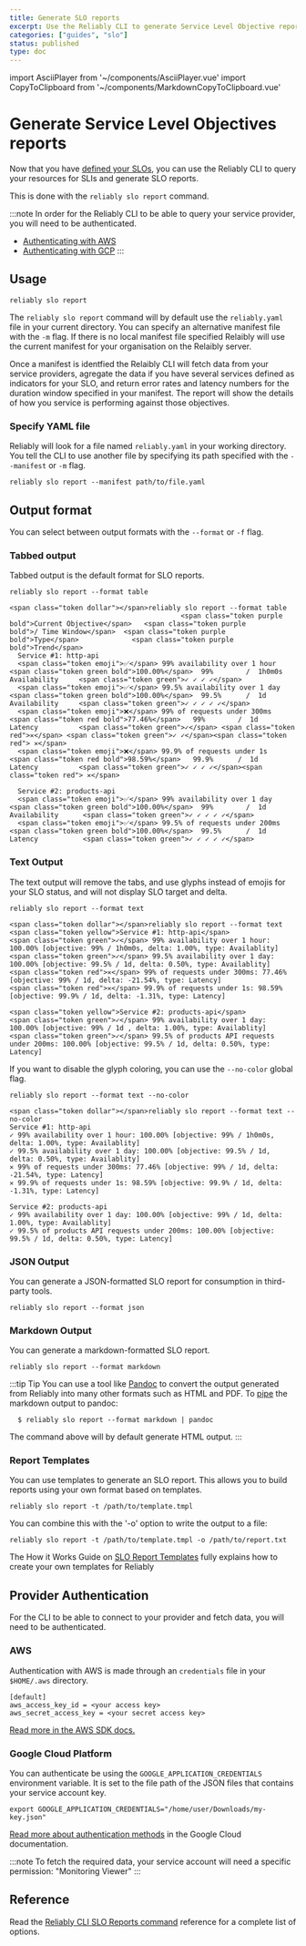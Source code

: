 ```yaml
---
title: Generate SLO reports
excerpt: Use the Reliably CLI to generate Service Level Objective reports.
categories: ["guides", "slo"]
status: published
type: doc
---
```

import AsciiPlayer from '~/components/AsciiPlayer.vue'
import CopyToClipboard from '~/components/MarkdownCopyToClipboard.vue'

# Generate Service Level Objectives reports

Now that you have [defined your SLOs](/docs/guides/slo/define-slos/), you can use the
Reliably CLI to query your resources for SLIs and generate SLO reports.

This is done with the `reliably slo report` command.

:::note
In order for the Reliably CLI to be able to query your service provider, you
will need to be authenticated.

* [Authenticating with AWS](#aws)
* [Authenticating with GCP](#google-cloud-platform)
:::
## Usage

```console
reliably slo report
```
<CopyToClipboard />

<AsciiPlayer id="409053" />

The `reliably slo report` command will by default use the `reliably.yaml` file in your current directory.  You can specify an alternative manifest file with the `-m` flag. If there is no local manifest file specified Relaibly will use the current manifest for your organisation on the Relaibly server.

Once a manifest is identfied the Relaibly CLI will fetch data from your service providers, agregate the data if you have
several services defined as indicators for your SLO, and return error rates and latency numbers for the duration window specified in your manifest. The report will show the details of how you service is performing against those objectives.

### Specify YAML file

Reliably will look for a file named `reliably.yaml` in your  working directory.
You tell the CLI to use another file by specifying its path specified with the
`--manifest` or `-m` flag.

```console
reliably slo report --manifest path/to/file.yaml
```
<CopyToClipboard />

## Output format

You can select between output formats with the `--format` or `-f` flag.

### Tabbed output

Tabbed output is the default format for SLO reports.

```console
reliably slo report --format table
```
<CopyToClipboard />

```reliably
<span class="token dollar"></span>reliably slo report --format table
                                          <span class="token purple bold">Current Objective</span>   <span class="token purple bold">/ Time Window</span>  <span class="token purple bold">Type</span>             <span class="token purple bold">Trend</span>
  Service #1: http-api
  <span class="token emoji">✅</span> 99% availability over 1 hour         <span class="token green bold">100.00%</span>  99%        /  1h0m0s      Availability     <span class="token green">✓ ✓ ✓ ✓</span>
  <span class="token emoji">✅</span> 99.5% availability over 1 day        <span class="token green bold">100.00%</span>  99.5%      /  1d          Availability     <span class="token green">✓ ✓ ✓ ✓ ✓</span>
  <span class="token emoji">❌</span> 99% of requests under 300ms          <span class="token red bold">77.46%</span>   99%        /  1d          Latency          <span class="token green">✓</span> <span class="token red">✕</span> <span class="token green">✓ ✓</span><span class="token red"> ✕</span>
  <span class="token emoji">❌</span> 99.9% of requests under 1s           <span class="token red bold">98.59%</span>   99.9%      /  1d          Latency          <span class="token green">✓ ✓ ✓ ✓</span><span class="token red"> ✕</span>

  Service #2: products-api
  <span class="token emoji">✅</span> 99% availability over 1 day          <span class="token green bold">100.00%</span>  99%        /  1d          Availability      <span class="token green">✓ ✓ ✓ ✓ ✓</span>
  <span class="token emoji">✅</span> 99.5% of requests under 200ms        <span class="token green bold">100.00%</span>  99.5%      /  1d          Latency           <span class="token green">✓ ✓ ✓ ✓ ✓</span>
```



### Text Output

The text output will remove the tabs, and use glyphs instead of emojis for
your SLO status, and will not display SLO target and delta.

```console
reliably slo report --format text
```
<CopyToClipboard />

```reliably
<span class="token dollar"></span>reliably slo report --format text
<span class="token yellow">Service #1: http-api</span>
<span class="token green">✓</span> 99% availability over 1 hour: 100.00% [objective: 99% / 1h0m0s, delta: 1.00%, type: Availablity]
<span class="token green">✓</span> 99.5% availability over 1 day: 100.00% [objective: 99.5% / 1d, delta: 0.50%, type: Availablity]
<span class="token red">✕</span> 99% of requests under 300ms: 77.46% [objective: 99% / 1d, delta: -21.54%, type: Latency]
<span class="token red">✕</span> 99.9% of requests under 1s: 98.59%  [objective: 99.9% / 1d, delta: -1.31%, type: Latency]

<span class="token yellow">Service #2: products-api</span>
<span class="token green">✓</span> 99% availability over 1 day: 100.00% [objective: 99% / 1d , delta: 1.00%, type: Availablity]
<span class="token green">✓</span> 99.5% of products API requests under 200ms: 100.00% [objective: 99.5% / 1d, delta: 0.50%, type: Latency]
```

If you want to disable the glyph coloring, you can use the `--no-color` global
flag.

```console
reliably slo report --format text --no-color
```
<CopyToClipboard />

```reliably
<span class="token dollar"></span>reliably slo report --format text --no-color
Service #1: http-api
✓ 99% availability over 1 hour: 100.00% [objective: 99% / 1h0m0s, delta: 1.00%, type: Availablity]
✓ 99.5% availability over 1 day: 100.00% [objective: 99.5% / 1d, delta: 0.50%, type: Availablity]
✕ 99% of requests under 300ms: 77.46% [objective: 99% / 1d, delta: -21.54%, type: Latency]
✕ 99.9% of requests under 1s: 98.59% [objective: 99.9% / 1d, delta: -1.31%, type: Latency]

Service #2: products-api
✓ 99% availability over 1 day: 100.00% [objective: 99% / 1d, delta: 1.00%, type: Availablity]
✓ 99.5% of products API requests under 200ms: 100.00% [objective: 99.5% / 1d, delta: 0.50%, type: Latency]
```

### JSON Output

You can generate a JSON-formatted SLO report for consumption in third-party
tools.

```console
reliably slo report --format json
```
<CopyToClipboard />

### Markdown Output

You can generate a markdown-formatted SLO report.

```console
reliably slo report --format markdown
```
<CopyToClipboard />

:::tip Tip
  You can use a tool like <a href="https://pandoc.org/" target="_blank" rel="noopener noreferer">Pandoc</a> to convert the output generated from Reliably
  into many other formats such as HTML and PDF. To <a href="https://www.geeksforgeeks.org/piping-in-unix-or-linux/" target="_blank" rel="noopener noreferer">pipe</a> the markdown output to pandoc:

  ```console
    $ reliably slo report --format markdown | pandoc
  ```

  The command above will by default generate HTML output.
:::

### Report Templates

You can use templates to  generate an SLO report. This allows you to build reports using your own format based on templates.

```console
reliably slo report -t /path/to/template.tmpl
```
<CopyToClipboard />

You can combine this with the '-o' option to write the output to a file:

```console
reliably slo report -t /path/to/template.tmpl -o /path/to/report.txt
```
<CopyToClipboard />

The How it Works Guide on [SLO Report Templates] fully explains how to create your own templates for Reliably

[SLO Report Templates]: /docs/guides/how-it-works/report-templates/



## Provider Authentication

For the CLI to be able to connect to your provider and fetch data, you will need
to be authenticated.

### AWS

Authentication with AWS is made through an `credentials` file in your
`$HOME/.aws` directory.

```
[default]
aws_access_key_id = <your access key>
aws_secret_access_key = <your secret access key>
```

<a href="https://aws.github.io/aws-sdk-go-v2/docs/configuring-sdk/#specifying-credentials/" target="_blank" rel="noopener noreferer">Read more in the AWS SDK docs.</a>

### Google Cloud Platform

You can authenticate be using the `GOOGLE_APPLICATION_CREDENTIALS` environment variable. It is set to the file path of the JSON files that contains your service account key.

```console
export GOOGLE_APPLICATION_CREDENTIALS="/home/user/Downloads/my-key.json"
```
<CopyToClipboard />

<a href="https://cloud.google.com/docs/authentication/getting-started" target="_blank" rel="noopener noreferer">Read more about authentication methods</a> in the Google Cloud documentation.

:::note
To fetch the required data, your service account will need a specific permission: "Monitoring Viewer"
:::

## Reference

Read the [Reliably CLI SLO Reports command](/docs/reference/cli/reliably-slo-report/) reference for a complete list of options.
